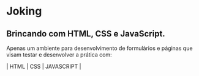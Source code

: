 # Joking

## Brincando com HTML, CSS e JavaScript.

Apenas um ambiente para desenvolvimento de formulários e páginas que visam testar e desenvolver a prática com:

| HTML | CSS | JAVASCRIPT |
